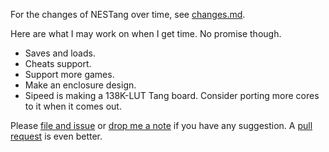 
For the changes of NESTang over time, see [changes.md](https://github.com/nand2mario/nestang/blob/master/CHANGES.md).

Here are what I may work on when I get time. No promise though.

* Saves and loads.
* Cheats support.
* Support more games.
* Make an enclosure design.
* Sipeed is making a 138K-LUT Tang board. Consider porting more cores to it when it comes out.

Please <a href="https://github.com/nand2mario/nestang/issues">file and issue</a> or <a href="email:nand2mario@outlook.com">drop me a note</a> if you have any suggestion. A <a href="https://github.com/nand2mario/nestang/pulls">pull request</a> is even better.